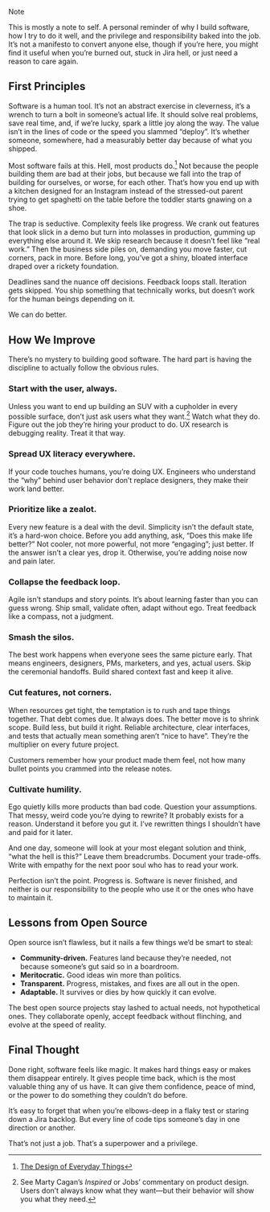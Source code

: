 > [!NOTE]
> This is mostly a note to self. A personal reminder of why I build software, how I try to do it well, and the privilege and responsibility baked into the job. It’s not a manifesto to convert anyone else, though if you’re here, you might find it useful when you’re burned out, stuck in Jira hell, or just need a reason to care again.

## First Principles

Software is a human tool. It’s not an abstract exercise in cleverness, it’s a wrench to turn a bolt in someone’s actual life. It should solve real problems, save real time, and, if we’re lucky, spark a little joy along the way. The value isn’t in the lines of code or the speed you slammed “deploy”. It’s whether someone, somewhere, had a measurably better day because of what you shipped.

Most software fails at this. Hell, most products do.[^1] Not because the people building them are bad at their jobs, but because we fall into the trap of building for ourselves, or worse, for each other. That’s how you end up with a kitchen designed for an Instagram instead of the stressed-out parent trying to get spaghetti on the table before the toddler starts gnawing on a shoe.

The trap is seductive. Complexity feels like progress. We crank out features that look slick in a demo but turn into molasses in production, gumming up everything else around it. We skip research because it doesn’t feel like “real work.” Then the business side piles on, demanding you move faster, cut corners, pack in more. Before long, you’ve got a shiny, bloated interface draped over a rickety foundation.

Deadlines sand the nuance off decisions. Feedback loops stall. Iteration gets skipped. You ship something that technically works, but doesn’t work for the human beings depending on it.

We can do better.

## How We Improve

There’s no mystery to building good software. The hard part is having the discipline to actually follow the obvious rules.

### Start with the user, always.

Unless you want to end up building an SUV with a cupholder in every possible surface, don’t just ask users what they want.[^2] Watch what they do. Figure out the job they’re hiring your product to do. UX research is debugging reality. Treat it that way.

### Spread UX literacy everywhere.

If your code touches humans, you’re doing UX. Engineers who understand the “why” behind user behavior don’t replace designers, they make their work land better.

### Prioritize like a zealot.

Every new feature is a deal with the devil. Simplicity isn’t the default state, it’s a hard-won choice. Before you add anything, ask, “Does this make life better?” Not cooler, not more powerful, not more “engaging”; just better. If the answer isn’t a clear yes, drop it. Otherwise, you’re adding noise now and pain later.

### Collapse the feedback loop.

Agile isn’t standups and story points. It’s about learning faster than you can guess wrong. Ship small, validate often, adapt without ego. Treat feedback like a compass, not a judgment.

### Smash the silos.

The best work happens when everyone sees the same picture early. That means engineers, designers, PMs, marketers, and yes, actual users. Skip the ceremonial handoffs. Build shared context fast and keep it alive.

### Cut features, not corners.

When resources get tight, the temptation is to rush and tape things together. That debt comes due. It always does. The better move is to shrink scope. Build less, but build it right. Reliable architecture, clear interfaces, and tests that actually mean something aren’t “nice to have”. They’re the multiplier on every future project.

Customers remember how your product made them feel, not how many bullet points you crammed into the release notes.

### Cultivate humility.

Ego quietly kills more products than bad code. Question your assumptions. That messy, weird code you’re dying to rewrite? It probably exists for a reason. Understand it before you gut it. I’ve rewritten things I shouldn’t have and paid for it later.

And one day, someone will look at your most elegant solution and think, “what the hell is this?” Leave them breadcrumbs. Document your trade-offs. Write with empathy for the next poor soul who has to read your work.

Perfection isn’t the point. Progress is. Software is never finished, and neither is our responsibility to the people who use it or the ones who have to maintain it.

## Lessons from Open Source

Open source isn’t flawless, but it nails a few things we’d be smart to steal:

- **Community-driven.** Features land because they’re needed, not because someone’s gut said so in a boardroom.
- **Meritocratic.** Good ideas win more than politics.
- **Transparent.** Progress, mistakes, and fixes are all out in the open.
- **Adaptable.** It survives or dies by how quickly it can evolve.

The best open source projects stay lashed to actual needs, not hypothetical ones. They collaborate openly, accept feedback without flinching, and evolve at the speed of reality.

## Final Thought

Done right, software feels like magic. It makes hard things easy or makes them disappear entirely. It gives people time back, which is the most valuable thing any of us have. It can give them confidence, peace of mind, or the power to do something they couldn’t do before.

It’s easy to forget that when you’re elbows-deep in a flaky test or staring down a Jira backlog. But every line of code tips someone’s day in one direction or another.

That’s not just a job. That’s a superpower and a privilege.

[^1]: [The Design of Everyday Things](https://dl.icdst.org/pdfs/files4/4bb8d08a9b309df7d86e62ec4056ceef.pdf)
[^2]: See Marty Cagan’s _Inspired_ or Jobs’ commentary on product design. Users don’t always know what they want—but their behavior will show you what they need.
